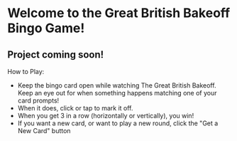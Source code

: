 # Welcome to the Great British Bakeoff Bingo Game!
## Project coming soon! 

How to Play:
- Keep the bingo card open while watching The Great British Bakeoff. Keep an eye out for when something happens matching one of your card prompts!
- When it does, click or tap to mark it off. 
- When you get 3 in a row (horizontally or vertically), you win!
- If you want a new card, or want to play a new round, click the "Get a New Card" button
